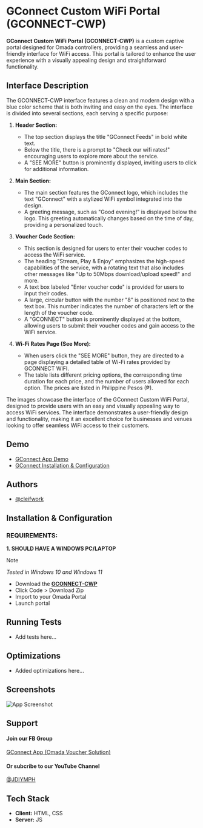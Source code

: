 
# GConnect Custom WiFi Portal (GCONNECT-CWP)
**GConnect Custom WiFi Portal (GCONNECT-CWP)** is a custom captive portal designed for Omada controllers, providing a seamless and user-friendly interface for WiFi access. This portal is tailored to enhance the user experience with a visually appealing design and straightforward functionality.

## Interface Description
The GCONNECT-CWP interface features a clean and modern design with a blue color scheme that is both inviting and easy on the eyes. The interface is divided into several sections, each serving a specific purpose:

1. **Header Section:**
    - The top section displays the title "GConnect Feeds" in bold white text.
    - Below the title, there is a prompt to "Check our wifi rates!" encouraging users to explore more about the service.
    - A "SEE MORE" button is prominently displayed, inviting users to click for additional information.

2. **Main Section:**
    - The main section features the GConnect logo, which includes the text "GConnect" with a stylized WiFi symbol integrated into the design.
    - A greeting message, such as "Good evening!" is displayed below the logo. This greeting automatically changes based on the time of day, providing a personalized touch.

3. **Voucher Code Section:**
    - This section is designed for users to enter their voucher codes to access the WiFi service.
    - The heading "Stream, Play & Enjoy" emphasizes the high-speed capabilities of the service, with a rotating text that also includes other messages like "Up to 50Mbps download/upload speed!" and more.
    - A text box labeled "Enter voucher code" is provided for users to input their codes.
    - A large, circular button with the number "8" is positioned next to the text box. This number indicates the number of characters left or the length of the voucher code.
    - A "GCONNECT" button is prominently displayed at the bottom, allowing users to submit their voucher codes and gain access to the WiFi service.

4. **Wi-Fi Rates Page (See More):**
    - When users click the "SEE MORE" button, they are directed to a page displaying a detailed table of Wi-Fi rates provided by GCONNECT WIFI.
    - The table lists different pricing options, the corresponding time duration for each price, and the number of users allowed for each option. The prices are listed in Philippine Pesos (₱).

The images showcase the interface of the GConnect Custom WiFi Portal, designed to provide users with an easy and visually appealing way to access WiFi services. The interface demonstrates a user-friendly design and functionality, making it an excellent choice for businesses and venues looking to offer seamless WiFi access to their customers.


## Demo
-   [GConnect App Demo](https://www.youtube.com/watch?v=eXLdvv9VYJA)
-   [GConnect Installation & Configuration](https://www.youtube.com/watch?v=O_8u0-8A6Nk)


## Authors
- [@cleifwork](https://www.github.com/cleifwork)


## Installation & Configuration
### REQUIREMENTS:
**1. SHOULD HAVE A WINDOWS PC/LAPTOP** 
> [!NOTE] 
> _Tested in Windows 10 and Windows 11_
		
- Download the **[GCONNECT-CWP](https://github.com/cleifwork/GCONNECT-CWP)**
- Click Code > Download Zip
- Import to your Omada Portal
- Launch portal


## Running Tests
- Add tests here...


## Optimizations
- Added optimizations here...


## Screenshots
![App Screenshot](https://drive.google.com/uc?export=view&id=1gIYWvE2EHV0q9U9Sr1Zh-haKMD2eQthX)


## Support
#### Join our FB Group
[GConnect App (Omada Voucher Solution)](https://www.facebook.com/groups/1776872022780742) 
  
#### Or subcribe to our YouTube Channel
[@JDIYMPH](https://www.youtube.com/channel/UC9O3ezuyjS7C6V7-ZAHCQrA)


## Tech Stack
- **Client:** HTML, CSS
- **Server:** JS


